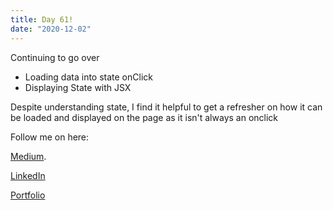 ```yaml
---
title: Day 61!
date: "2020-12-02"
---
```



Continuing to go over 

- Loading data into state onClick
- Displaying State with JSX

Despite understanding state, I find it helpful to get a refresher on how it can be loaded and displayed on the page as it isn't always an onclick 

Follow me on here:


[Medium](https://medium.com/@kalemajoanna).

[LinkedIn](https://www.linkedin.com/in/joanna-e-kalema-a5a5b4136/)

[Portfolio](https://joannathedeveloper.netlify.app/)
